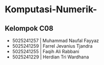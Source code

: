 # Komputasi-Numerik-

## Kelompok C08
- 5025241257 | Muhammad Naufal Fayyaz
- 5025241259 | Farrel Jevanius Tjandra
- 5025241255 | Faqih Ali Rabbani
- 5025241229 | Herdian Tri Wardhana
